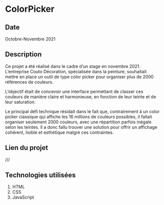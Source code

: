 # ColorPicker

## Date

Octobre-Novembre 2021

## Description

Ce projet a été réalisé dans le cadre d’un stage en novembre 2021. L’entreprise Couto Décoration, spécialisée dans la peinture, souhaitait mettre en place un outil de type color picker pour organiser plus de 2000 références de couleurs.

L’objectif était de concevoir une interface permettant de classer ces couleurs de manière claire et harmonieuse, en fonction de leur teinte et de leur saturation.

Le principal défi technique résidait dans le fait que, contrairement à un color picker classique qui affiche les 16 millions de couleurs possibles, il fallait organiser seulement 2000 couleurs, avec une répartition parfois inégale selon les teintes. Il a donc fallu trouver une solution pour offrir un affichage cohérent, lisible et esthétique malgré ces contraintes.

## Lien du projet
///

## Technologies utilisées

1. HTML  
2. CSS  
3. JavaScript